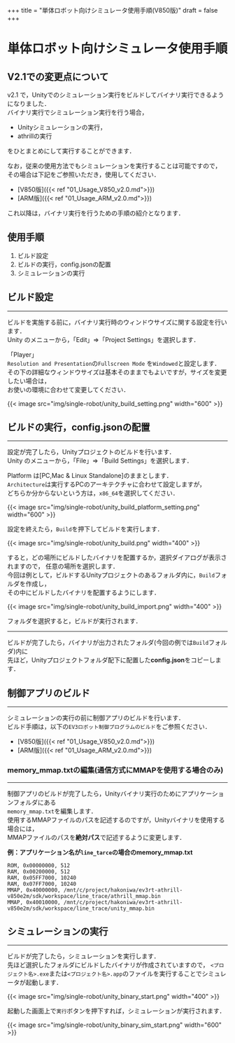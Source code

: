 +++
title = "単体ロボット向けシミュレータ使用手順(V850版)"
draft = false
+++
# 単体ロボット向けシミュレータ使用手順


## V2.1での変更点について

v2.1 で，Unityでのシミュレーション実行をビルドしてバイナリ実行できるようになりました．  
バイナリ実行でシミュレーション実行を行う場合，

- Unityシミュレーションの実行，  
- athrillの実行

をひとまとめにして実行することができます．

なお，従来の使用方法でもシミュレーションを実行することは可能ですので，  
その場合は下記をご参照いただき，使用してください．

- [V850版]({{< ref "01_Usage_V850_v2.0.md">}})
- [ARM版]({{< ref "01_Usage_ARM_v2.0.md">}})

これ以降は，バイナリ実行を行うための手順の紹介となります．

## 使用手順

1. ビルド設定
1. ビルドの実行，config.jsonの配置
1. シミュレーションの実行

## ビルド設定

------
ビルドを実施する前に，バイナリ実行時のウィンドウサイズに関する設定を行います．  
Unity のメニューから，「Edit」⇒「Project Settings」を選択します．

「Player」  
`Resolution and Presentation`の`Fullscreen Mode` を`Windowed`と設定します．
その下の詳細なウィンドウサイズは基本そのままでもよいですが，サイズを変更したい場合は，  
お使いの環境に合わせて変更してください．

{{< image src="img/single-robot/unity_build_setting.png" width="600" >}}


## ビルドの実行，config.jsonの配置

------
設定が完了したら，Unityプロジェクトのビルドを行います．  
Unity のメニューから，「File」⇒「Build Settings」を選択します．

Platform は[PC,Mac & Linux Standalone]のままとします．  
`Architecture`は実行するPCのアーキテクチャに合わせて設定しますが，  
どちらか分からないという方は，`x86_64`を選択してください．

{{< image src="img/single-robot/unity_build_platform_setting.png" width="600" >}}

設定を終えたら，`Build`を押下してビルドを実行します．

{{< image src="img/single-robot/unity_build.png" width="400" >}}

すると，どの場所にビルドしたバイナリを配置するか，選択ダイアログが表示されますので，
任意の場所を選択します．  
今回は例として，ビルドするUnityプロジェクトのあるフォルダ内に，`Build`フォルダを作成し，  
その中にビルドしたバイナリを配置するようにします．

{{< image src="img/single-robot/unity_build_import.png" width="400" >}}

フォルダを選択すると，ビルドが実行されます．

------
ビルドが完了したら，バイナリが出力されたフォルダ(今回の例では`Build`フォルダ)内に  
先ほど，Unityプロジェクトフォルダ配下に配置した**config.json**をコピーします．

## 制御アプリのビルド

------
シミュレーションの実行の前に制御アプリのビルドを行います．  
ビルド手順は，以下の`EV3ロボット制御プログラムのビルド`をご参照ください．

- [V850版]({{< ref "01_Usage_V850_v2.0.md">}})
- [ARM版]({{< ref "01_Usage_ARM_v2.0.md">}})


### memory_mmap.txtの編集(通信方式にMMAPを使用する場合のみ)
------

制御アプリのビルドが完了したら，Unityバイナリ実行のためにアプリケーションフォルダにある  
`memory_mmap.txt`を編集します．  
使用するMMAPファイルのパスを記述するのですが，Unityバイナリを使用する場合には，  
MMAPファイルのパスを**絶対パス**で記述するように変更します．

**例：アプリケーション名が`line_tarce`の場合のmemory_mmap.txt**

```
ROM, 0x00000000, 512
RAM, 0x00200000, 512
RAM, 0x05FF7000, 10240
RAM, 0x07FF7000, 10240
MMAP, 0x40000000, /mnt/c/project/hakoniwa/ev3rt-athrill-v850e2m/sdk/workspace/line_trace/athrill_mmap.bin
MMAP, 0x40010000, /mnt/c/project/hakoniwa/ev3rt-athrill-v850e2m/sdk/workspace/line_trace/unity_mmap.bin
```

## シミュレーションの実行

------
ビルドが完了したら，シミュレーションを実行します．  
先ほど選択したフォルダにビルドしたバイナリが作成されていますので，
`<プロジェクト名>.exe`または`<プロジェクト名>.app`のファイルを実行することでシミュレータが起動します．

{{< image src="img/single-robot/unity_binary_start.png" width="400" >}}

起動した画面上で`実行`ボタンを押下すれば，シミュレーションが実行されます．

{{< image src="img/single-robot/unity_binary_sim_start.png" width="600" >}}
